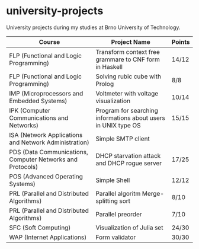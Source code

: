 # university-projects
University projects during my studies at Brno University of Technology.


<!-- Projects:
* FLP (Functional and Logic Programming) - Transform context free grammare to CNF form in Haskell - 12/12 (+2 bonus) 
* FLP (Functional and Logic Programming) - Solving rubic cube with Prolog - 8/8
* IMP (Microprocessors and Embedded Systems) - Voltmeter with voltage visualization - 10/14
* IPK (Computer Communications and Networks) - Program for searching informations about users in UNIX type OS - 15/15
* ISA (Network Applications and Network Administration) - Simple SMTP client
* PDS (Data Communications, Computer Networks and Protocols) - DHCP starvation attack and DHCP rogue server - 17/25
* POS (Advanced Operating Systems) - Simple Shell - 12/12
* PRL (Parallel and Distributed Algorithms) - Parallel algoritm Merge-splitting sort - 8/10
* PRL (Parallel and Distributed Algorithms) - Parallel preorder - 7/10
* SFC (Soft Computing) - Visualization of Julia set 24/30
* WAP (Internet Applications) - Form validator - 30/30 -->

| Course     | Project Name    | Points |
| --------   | --------------  | ------ |
| FLP (Functional and Logic Programming) | Transform context free grammare to CNF form in Haskell | 14/12 |
| FLP (Functional and Logic Programming) | Solving rubic cube with Prolog | 8/8 |
| IMP (Microprocessors and Embedded Systems) | Voltmeter with voltage visualization | 10/14 |
| IPK (Computer Communications and Networks) | Program for searching informations about users in UNIX type OS | 15/15 |
| ISA (Network Applications and Network Administration) | Simple SMTP client |  |
| PDS (Data Communications, Computer Networks and Protocols) | DHCP starvation attack and DHCP rogue server | 17/25 |
| POS (Advanced Operating Systems) | Simple Shell | 12/12 |
| PRL (Parallel and Distributed Algorithms) | Parallel algoritm Merge-splitting sort | 8/10 |
| PRL (Parallel and Distributed Algorithms) | Parallel preorder | 7/10 |
| SFC (Soft Computing) | Visualization of Julia set | 24/30 |
| WAP (Internet Applications) | Form validator | 30/30 |